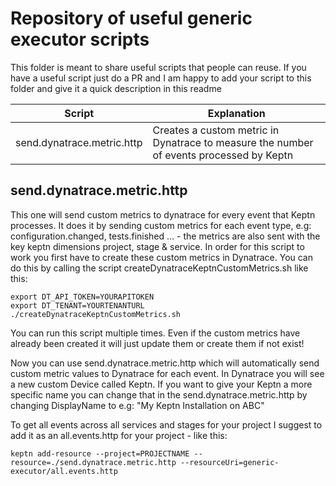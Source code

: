 # Repository of useful generic executor scripts
This folder is meant to share useful scripts that people can reuse.
If you have a useful script just do a PR and I am happy to add your script to this folder and give it a quick description in this readme

| Script        | Explanation    |
| ------------- |-------------   | 
| send.dynatrace.metric.http | Creates a custom metric in Dynatrace to measure the number of events processed by Keptn | 


## send.dynatrace.metric.http

This one will send custom metrics to dynatrace for every event that Keptn processes. It does it by sending custom metrics for each event type, e.g: configuration.changed, tests.finished ... - the metrics are also sent with the key keptn dimensions project, stage & service.
In order for this script to work you first have to create these custom metrics in Dynatrace. You can do this by calling the script createDynatraceKeptnCustomMetrics.sh like this:
```
export DT_API_TOKEN=YOURAPITOKEN
export DT_TENANT=YOURTENANTURL
./createDynatraceKeptnCustomMetrics.sh
```
You can run this script multiple times. Even if the custom metrics have already been created it will just update them or create them if not exist!

Now you can use send.dynatrace.metric.http which will automatically send custom metric values to Dynatrace for each event.
In Dynatrace you will see a new custom Device called Keptn. If you want to give your Keptn a more specific name you can change that in the send.dynatrace.metric.http by changing DisplayName to e.g: "My Keptn Installation on ABC"

To get all events across all services and stages for your project I suggest to add it as an all.events.http for your project - like this:
```
keptn add-resource --project=PROJECTNAME --resource=./send.dynatrace.metric.http --resourceUri=generic-executor/all.events.http
``` 